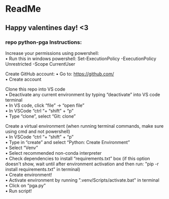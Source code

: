 # ReadMe
## Happy valentines day! <3   

### repo python-pga Instructions:  
Increase your permissions using powershell:  
• Run this in windows powershell:  Set-ExecutionPolicy -ExecutionPolicy Unrestricted -Scope CurrentUser
  
Create GitHub account:
• Go to: https://github.com/  
• Create account  
  
Clone this repo into VS code  
• Deactivate any current environment by typing “deactivate” into VS code terminal  
• In VS code, click “file” -> “open file”  
• In VSCode “ctrl “+ “shift” + “p”  
• Type “clone”, select “Git: clone”  
  
Create a virtual environment (when running terminal commands, make sure using cmd and not powershell)  
• In VSCode “ctrl “+ “shift” + “p”  
• Type in “create” and select “Python: Create Environment”  
• Select “Venv”  
• Select recommended non-conda interpreter  
• Check dependencies to install “requirements.txt” box (if this option doesn't show, wait until after environment activation and then run: "pip -r install requirements.txt" in terminal)  
• Create environment!  
• Activate environment by running ".venv/Scripts/activate.bat" in terminal  
• Click on “pga.py”  
• Run script!  